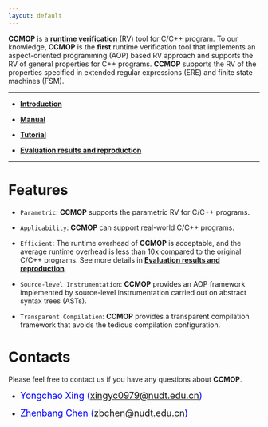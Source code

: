 ```yaml
---
layout: default
---
```

   
**CCMOP** is a [**runtime verification**](https://en.wikipedia.org/wiki/Runtime_verification) (RV) tool for C/C++ program. 
To our knowledge,  **CCMOP** is the **first** runtime verification tool that implements an aspect-oriented programming (AOP) based RV approach and supports the RV of general properties for C++ programs. **CCMOP** supports the RV of the properties specified in extended regular expressions (ERE) and finite state machines (FSM).

* * *

*   [**Introduction**](introduction)

*   [**Manual**](manual)

*   [**Tutorial**](tutorial)

*   [**Evaluation results and reproduction**](evaluation)


* * *

# [](#header-1)**Features**
*   `Parametric`: **CCMOP** supports the parametric RV for C/C++ programs.

*   `Applicability`: **CCMOP** can support real-world C/C++ programs.

*   `Efficient`: The runtime overhead of **CCMOP** is acceptable, and the average runtime overhead is less than 10x compared to the original C/C++ programs. See more details in [**Evaluation results and reproduction**](evaluation).

*   `Source-level Instrumentation`: **CCMOP** provides an AOP framework implemented by source-level instrumentation carried out on abstract syntax trees (ASTs).

*   `Transparent Compilation`: **CCMOP** provides a transparent compilation framework that avoids the tedious compilation configuration.



# [](#header-1)**Contacts**

Please feel free to contact us if you have any questions about **CCMOP**.

*   <font color="#0000FF" size="4">Yongchao Xing (xingyc0979@nudt.edu.cn)</font>

*   <font color="#0000FF" size="4"> Zhenbang Chen (zbchen@nudt.edu.cn)</font>
